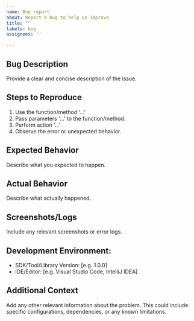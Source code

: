 ```yaml
---
name: Bug report
about: Report a bug to help us improve
title: ""
labels: bug
assignees: ''

---
```

## Bug Description
Provide a clear and concise description of the issue.

## Steps to Reproduce
1. Use the function/method '...'
2. Pass parameters '...' to the function/method.
3. Perform action '...' 
4. Observe the error or unexpected behavior.

## Expected Behavior
Describe what you expected to happen.

## Actual Behavior
Describe what actually happened.

## Screenshots/Logs
Include any relevant screenshots or error logs.

## Development Environment:
- SDK/Tool/Library Version: [e.g. 1.0.0]
- IDE/Editor: [e.g. Visual Studio Code, IntelliJ IDEA]

## Additional Context
Add any other relevant information about the problem. This could include specific configurations, dependencies, or any known limitations.
